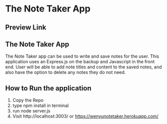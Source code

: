 # The Note Taker App


## Preview Link


## The Note Taker App
The Note Taker app can be used to write and save notes for the user. This application uses an Express.js on the backup and Javascript in the front end. User will be able to add note titles and content to the saved notes, and also have the option to delete any notes they do not need.

## How to Run the application
1. Copy the Repo
2. type npm install in terminal
3. run node server.js
4. Visit http://localhost:3003/ or https://wenyunotetaker.herokuapp.com/


